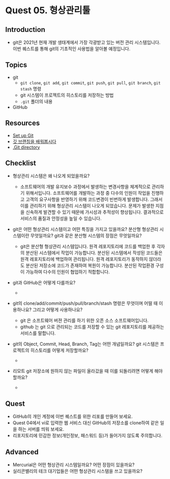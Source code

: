 # Quest 05. 형상관리툴

## Introduction
* git은 2021년 현재 개발 생태계에서 가장 각광받고 있는 버전 관리 시스템입니다. 이번 퀘스트를 통해 git의 기초적인 사용법을 알아볼 예정입니다.

## Topics
* git
  * `git clone`, `git add`, `git commit`, `git push`, `git pull`, `git branch`, `git stash` 명령
  * git 시스템이 프로젝트의 히스토리를 저장하는 방법
  * `.git` 폴더의 내용
* GitHub

## Resources
* [Set up Git](https://try.github.io)
* [깃 브랜칭을 배워봅시다](https://learngitbranching.js.org/?locale=ko)
* [.Git directory](https://githowto.com/git_internals_git_directory)

## Checklist
* 형상관리 시스템은 왜 나오게 되었을까요?
  * 소프트웨어의 개발 유지보수 과정에서 발생하는 변경사항을 체계적으로 관리하기 위해서입니다.
소프트웨어를 개발하는 과정 중 다수의 인원이 작업을 진행하고
고객의 요구사항을 반영하기 위해 코드변경이 빈번하게 발생합니다.
그래서 이를 관리하기 위해 형상관리 시스템이 나오게 되었습니다.
문제가 발생한 지점을 신속하게 발견할 수 있기 때문에 가시성과 추적성이 향상됩니다.
결과적으로 서비스의 품질과 안정성을 높일 수 있습니다.

* git은 어떤 형상관리 시스템이고 어떤 특징을 가지고 있을까요? 분산형 형상관리 시스템이란 무엇일까요? git과 같은 분산형 시스템의 장점은 무엇일까요?
  
  * git은 분산형 형상관리 시스템입니다. 
원격 레포지토리에 코드를 백업한 후 각자의 분산된 시스템에서 작업이 가능합니다.
분산된 시스템에서 작성된 코드들은 원격 레포지토리에 백업하여 관리됩니다.
원격 레포지토리가 동작하지 않더라도 분산된 저장소에 코드가 존재하여 복원이 가능합니다.
분산된 작업환경 구성이 가능하여 다수의 인원이 협업하기 적합합니다.

* git과 GitHub은 어떻게 다를까요?

  *
* git의 clone/add/commit/push/pull/branch/stash 명령은 무엇이며 어떨 때 이용하나요? 그리고 어떻게 사용하나요?

  * git 은 소프트웨어 버젼 관리를 하기 위한 오픈 소스 소프트웨어입니다.
  * github 는 git 으로 관리되는 코드를 저장할 수 있는 git 레포지토리를 제공하는 서비스를 말합니다.
  
* git의 Object, Commit, Head, Branch, Tag는 어떤 개념일까요? git 시스템은 프로젝트의 히스토리를 어떻게 저장할까요?

  *
* 리모트 git 저장소에 원하지 않는 파일이 올라갔을 때 이를 되돌리려면 어떻게 해야 할까요?

  *
  
## Quest
* GitHub의 개인 계정에 이번 퀘스트를 위한 리포를 만들어 보세요.
* Quest 04에서 vi로 입력한 웹 서비스 대신 GitHub의 저장소를 clone하여 같은 일을 하는 서버를 띄워 보세요.
* 리포지토리에 민감한 정보(개인정보, 패스워드 등)가 들어가지 않도록 주의합니다.

## Advanced
* Mercurial은 어떤 형상관리 시스템일까요? 어떤 장점이 있을까요?
* 실리콘밸리의 테크 대기업들은 어떤 형상관리 시스템을 쓰고 있을까요?
